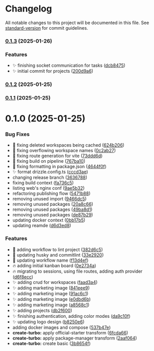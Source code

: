 # Changelog

All notable changes to this project will be documented in this file. See [standard-version](https://github.com/conventional-changelog/standard-version) for commit guidelines.

### [0.1.3](https://github.com/kaneo-app/app/compare/v0.1.2...v0.1.3) (2025-01-26)


### Features

* :sparkles: finishing socket communication for tasks ([dcb8475](https://github.com/kaneo-app/app/commit/dcb84754b3bb970415bb7e16200224bef5271823))
* :sparkles: initial commit for projects ([200d9a6](https://github.com/kaneo-app/app/commit/200d9a6df400bab61bbc63f2a28dc3807da77606))

### [0.1.2](https://github.com/kaneo-app/app/compare/v0.1.1...v0.1.2) (2025-01-25)

### [0.1.1](https://github.com/kaneo-app/app/compare/v0.1.0...v0.1.1) (2025-01-25)

# 0.1.0 (2025-01-25)


### Bug Fixes

* :bug: fixing deleted workspaces being cached ([624b206](https://github.com/kaneo-app/app/commit/624b20676fedf1b1a5871f916a5c1d5c38a5d2cb))
* :bug: fixing overflowing workspace names ([0c2ab27](https://github.com/kaneo-app/app/commit/0c2ab2705d82c86ace8b4919c59d7773b63e989d))
* :bug: fixing route generation for vite ([73ddd6d](https://github.com/kaneo-app/app/commit/73ddd6d0138e9223921cbefdd727b2fa61408be0))
* :construction_worker: fixing build on pipeline ([767ba10](https://github.com/kaneo-app/app/commit/767ba103aca3beeda0a6f0a0df4459ce071f3b74))
* :green_heart: fixing formatting in package.json ([4644f0f](https://github.com/kaneo-app/app/commit/4644f0f6e3413591c9dd837a67df7cf8e735718e))
* :sparkles: format drizzle.config.ts ([cccd3ae](https://github.com/kaneo-app/app/commit/cccd3aea9420d4815501ec0d15ef1dc08a1f1b15))
* changing release branch ([3636788](https://github.com/kaneo-app/app/commit/3636788ca23bf418ef098fa2dad4c0da67f09d74))
* fixing build context ([fa736c5](https://github.com/kaneo-app/app/commit/fa736c5c60ac75b9a8d9a2f583c49b08d597d1cc))
* listing web's nginx conf ([9ae5b32](https://github.com/kaneo-app/app/commit/9ae5b3209d84529c7edc482f118826502327dfe9))
* refactoring publishing flow ([5471b88](https://github.com/kaneo-app/app/commit/5471b88ee244064b69853fd0a914cf32803f9f8f))
* removing unused import ([9466dc5](https://github.com/kaneo-app/app/commit/9466dc5d18e46d8f30000cf110ed255b53a3045d))
* removing unused packages ([20a8c66](https://github.com/kaneo-app/app/commit/20a8c6694d1e1bc345655a4b85a56bf7a981dc48))
* removing unused packages ([49ba8d1](https://github.com/kaneo-app/app/commit/49ba8d196d44715dd736ad3de4690a70686f46a3))
* removing unused packages ([de87b29](https://github.com/kaneo-app/app/commit/de87b298d00cddf7fff0799bcce7149beb7f2123))
* updating docker context ([0bb17b5](https://github.com/kaneo-app/app/commit/0bb17b5d786c3ef110fbd16f08701b139bf39c7f))
* updating reamde ([d6d3ed8](https://github.com/kaneo-app/app/commit/d6d3ed8bf8cab3b9a27747c66c4d0ffdf9e2ba13))


### Features

* :construction_worker: adding workflow to lint project ([382d6c5](https://github.com/kaneo-app/app/commit/382d6c5ef0a084d026a7238689f8a357fc05c5fa))
* :construction_worker: updating husky and commitlint ([33e2920](https://github.com/kaneo-app/app/commit/33e292027fea1d6dc4546a61b869f180e7d129e0))
* :construction_worker: updating workflow name ([f13d4ef](https://github.com/kaneo-app/app/commit/f13d4eff1c021be68b01c7381439d28629b6e22b))
* :fire: adding initial kanban board ([0e2734a](https://github.com/kaneo-app/app/commit/0e2734a4757722d753be398c9f7273b7fdfc1274))
* :fire: migrating to sessions, using file routes, adding auth provider ([d6f8ecc](https://github.com/kaneo-app/app/commit/d6f8ecce077e3fac67111e7585f81b6bd268d191))
* :sparkles: adding crud for workspaces ([faad3a4](https://github.com/kaneo-app/app/commit/faad3a49a327ed3cbee14d96a923997a5daf8bbd))
* :sparkles: adding marketing image ([841eee9](https://github.com/kaneo-app/app/commit/841eee9fcf4440370fdd95ee73731d591a6795b4))
* :sparkles: adding marketing image ([91ac6c1](https://github.com/kaneo-app/app/commit/91ac6c189ddc81535cf498abcfb8e63a8c32cead))
* :sparkles: adding marketing image ([e0dbd6b](https://github.com/kaneo-app/app/commit/e0dbd6bd41a440a0114e5c413d673601153d58a6))
* :sparkles: adding marketing image ([a8568c1](https://github.com/kaneo-app/app/commit/a8568c1f6d04685d387996448830b1fb166740e5))
* :sparkles: adding projects ([db2f600](https://github.com/kaneo-app/app/commit/db2f600d58ea45bf410f8b91de0577f969b2fbda))
* :sparkles: finishing authentication, adding color modes ([da9c10f](https://github.com/kaneo-app/app/commit/da9c10fa56ccf479977d3fad8a547d684067256d))
* :sparkles: updating logo design ([b8250e6](https://github.com/kaneo-app/app/commit/b8250e68fc3f8013b548750fb87140cb55811ac7))
* adding docker images and compose ([537b47e](https://github.com/kaneo-app/app/commit/537b47e328b8b5ee2ef1f0ffb71e78e8e3a42ee8))
* **create-turbo:** apply official-starter transform ([6fcda66](https://github.com/kaneo-app/app/commit/6fcda66be3d9e10f32705cd0a59d62eae0e8ef27))
* **create-turbo:** apply package-manager transform ([2aaf064](https://github.com/kaneo-app/app/commit/2aaf064f095549ad6600e89954aba9fc2c8385d9))
* **create-turbo:** create basic ([3b8654f](https://github.com/kaneo-app/app/commit/3b8654f88adfe575bdd6190af85ce8daeea7f810))
